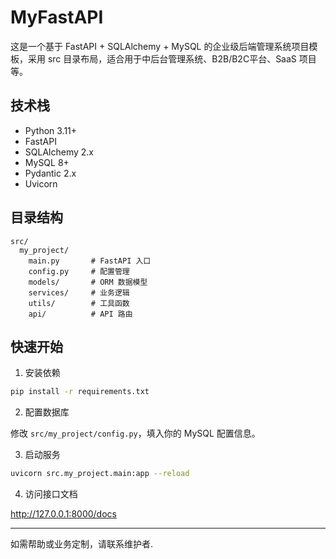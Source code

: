 # MyFastAPI

这是一个基于 FastAPI + SQLAlchemy + MySQL 的企业级后端管理系统项目模板，采用 src 目录布局，适合用于中后台管理系统、B2B/B2C平台、SaaS 项目等。

## 技术栈
- Python 3.11+
- FastAPI
- SQLAlchemy 2.x
- MySQL 8+
- Pydantic 2.x
- Uvicorn

## 目录结构

```
src/
  my_project/
    main.py       # FastAPI 入口
    config.py     # 配置管理
    models/       # ORM 数据模型
    services/     # 业务逻辑
    utils/        # 工具函数
    api/          # API 路由
```

## 快速开始

1. 安装依赖

```bash
pip install -r requirements.txt
```

2. 配置数据库

修改 `src/my_project/config.py`，填入你的 MySQL 配置信息。

3. 启动服务

```bash
uvicorn src.my_project.main:app --reload
```

4. 访问接口文档

http://127.0.0.1:8000/docs

---

如需帮助或业务定制，请联系维护者.